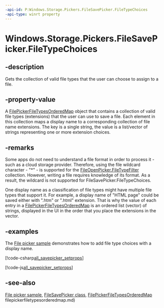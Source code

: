 ```yaml
---
-api-id: P:Windows.Storage.Pickers.FileSavePicker.FileTypeChoices
-api-type: winrt property
---
```


<!-- Property syntax
public Windows.Foundation.Collections.IMap<string, Windows.Foundation.Collections.IVector<string>> FileTypeChoices { get; }
-->

# Windows.Storage.Pickers.FileSavePicker.FileTypeChoices

## -description
Gets the collection of valid file types that the user can choose to assign to a file.

## -property-value
A [FilePickerFileTypesOrderedMap](filepickerfiletypesorderedmap.md) object that contains a collection of valid file types (extensions) that the user can use to save a file. Each element in this collection maps a display name to a corresponding collection of file name extensions. The key is a single string, the value is a list/vector of strings representing one or more extension choices.

## -remarks
Some apps do not need to understand a file format in order to process it - such as a cloud storage provider. Therefore, using the file wildcard character - "*" - is supported for the [FileOpenPicker.FileTypeFilter](fileopenpicker_filetypefilter.md) collection. However, writing a file requires knowledge of its format. As a result, the wildcard is not supported for FileSavePicker.FileTypeChoices.

One display name as a classification of file types might have multiple file types that support it. For example, a display name of "HTML page" could be saved either with ".htm" or ".html" extension. That is why the value of each entry in a [FilePickerFileTypesOrderedMap](filepickerfiletypesorderedmap.md) is an ordered list (vector) of strings, displayed in the UI in the order that you place the extensions in the vector.

## -examples
The [File picker sample](https://go.microsoft.com/fwlink/p/?linkid=234890) demonstrates how to add file type choices with a display name.



[!code-csharp[all_savepicker_setprops](../windows.storage.pickers/code/FilePicker/CS/Scenario4.xaml.cs#Snippetall_savepicker_setprops)]

[!code-js[all_savepicker_setprops](../windows.storage.pickers/code/FilePicker/js/js/scenario4.js#Snippetall_savepicker_setprops)]

## -see-also
[File picker sample](https://go.microsoft.com/fwlink/p/?linkid=234890), [FileSavePicker class](filesavepicker.md), [FilePickerFileTypesOrderedMap](filepickerfiletypesorderedmap.md)
filepickerfiletypesorderedmap.md)
